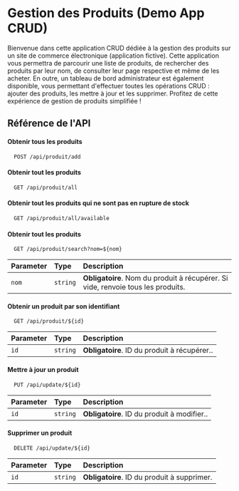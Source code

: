 
# Gestion des Produits (Demo App CRUD)

Bienvenue dans cette application CRUD dédiée à la gestion des produits sur un site de commerce électronique (application fictive). Cette application vous permettra de parcourir une liste de produits, de rechercher des produits par leur nom, de consulter leur page respective et même de les acheter. En outre, un tableau de bord administrateur est également disponible, vous permettant d'effectuer toutes les opérations CRUD : ajouter des produits, les mettre à jour et les supprimer. Profitez de cette expérience de gestion de produits simplifiée !


## Référence de l'API

#### Obtenir tous les produits


```http
  POST /api/produit/add
```


#### Obtenir tout les produits

```http
  GET /api/produit/all
```

#### Obtenir tout les produits qui ne sont pas en rupture de stock

```http
  GET /api/produit/all/available
```

#### Obtenir tout les produits

```http
  GET /api/produit/search?nom=${nom}
```

| Parameter | Type     | Description                       |
| :-------- | :------- | :-------------------------------- |
| `nom`      | `string` | **Obligatoire**. Nom du produit à récupérer. Si vide, renvoie tous les produits. |


#### Obtenir un produit par son identifiant

```http
  GET /api/produit/${id}
```
| Parameter | Type     | Description                       |
| :-------- | :------- | :-------------------------------- |
| `id`      | `string` | **Obligatoire**. ID du produit à récupérer.. |

#### Mettre à jour un produit

```http
  PUT /api/update/${id}
```
| Parameter | Type     | Description                       |
| :-------- | :------- | :-------------------------------- |
| `id`      | `string` | **Obligatoire**. ID du produit à modifier.. |

#### Supprimer un produit
```http
  DELETE /api/update/${id}
```
| Parameter | Type     | Description                       |
| :-------- | :------- | :-------------------------------- |
| `id`      | `string` | **Obligatoire**. ID du produit à supprimer. |